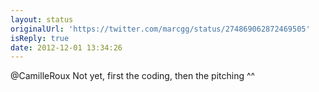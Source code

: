 ```yaml
---
layout: status
originalUrl: 'https://twitter.com/marcgg/status/274869062872469505'
isReply: true
date: 2012-12-01 13:34:26
---
```


@CamilleRoux Not yet, first the coding, then the pitching ^^
